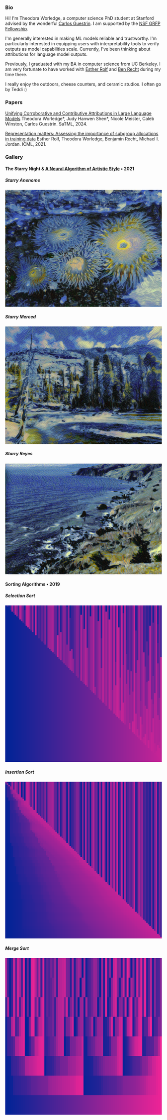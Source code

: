 ### Bio

Hi! I'm Theodora Worledge, a computer science PhD student at Stanford advised by the wonderful [Carlos Guestrin](https://guestrin.su.domains/). I am supported by the [NSF GRFP Fellowship](https://www.nsfgrfp.org/). 

I'm generally interested in making ML models reliable and trustworthy. I'm particularly interested in equipping users with interpretability tools to verify outputs as model capabilities scale. Currently, I've been thinking about attributions for language model outputs.

Previously, I graduated with my BA in computer science from UC Berkeley. I am very fortunate to have worked with [Esther Rolf](https://www.estherrolf.com/) and [Ben Recht](https://people.eecs.berkeley.edu/~brecht/) during my time there.

I really enjoy the outdoors, cheese counters, and ceramic studios. I often go by Teddi :)

### Papers
[Unifying Corroborative and Contributive Attributions in Large Language Models](https://arxiv.org/abs/2311.12233)
Theodora Worledge*, Judy Hanwen Shen*, Nicole Meister, Caleb Winston, Carlos Guestrin. SaTML, 2024.

[Representation matters: Assessing the importance of subgroup allocations in training data](https://arxiv.org/abs/2103.03399)
Esther Rolf, Theodora Worledge, Benjamin Recht, Michael I. Jordan. ICML, 2021.

### Gallery

#### The Starry Night & [A Neural Algorithm of Artistic Style](https://arxiv.org/abs/1508.06576) • 2021
##### Starry Anenome
![Image](/results/naas_starry_anenome1.jpg)
##### Starry Merced
![Image](/results/naas_starry_merced.jpg)
##### Starry Reyes
![Image](/results/naas_y_starry_coast1.jpg)
<!-- ##### Starry Tidepool
![Image](/results/naas_y_starry_pool1.jpg) -->

#### Sorting Algorithms • 2019
##### Selection Sort
![Image](/results/sort_selection1.png)
##### Insertion Sort
![Image](/results/sort_insertion1.png)
##### Merge Sort
![Image](/results/sort_merge2.png)

